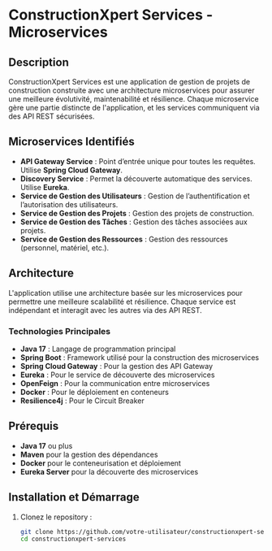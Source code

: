 # ConstructionXpert Services - Microservices

## Description
ConstructionXpert Services est une application de gestion de projets de construction construite avec une architecture microservices pour assurer une meilleure évolutivité, maintenabilité et résilience. Chaque microservice gère une partie distincte de l'application, et les services communiquent via des API REST sécurisées.

## Microservices Identifiés
- **API Gateway Service** : Point d’entrée unique pour toutes les requêtes. Utilise **Spring Cloud Gateway**.
- **Discovery Service** : Permet la découverte automatique des services. Utilise **Eureka**.
- **Service de Gestion des Utilisateurs** : Gestion de l’authentification et l’autorisation des utilisateurs.
- **Service de Gestion des Projets** : Gestion des projets de construction.
- **Service de Gestion des Tâches** : Gestion des tâches associées aux projets.
- **Service de Gestion des Ressources** : Gestion des ressources (personnel, matériel, etc.).

## Architecture
L'application utilise une architecture basée sur les microservices pour permettre une meilleure scalabilité et résilience. Chaque service est indépendant et interagit avec les autres via des API REST.

### Technologies Principales
- **Java 17** : Langage de programmation principal
- **Spring Boot** : Framework utilisé pour la construction des microservices
- **Spring Cloud Gateway** : Pour la gestion des API Gateway
- **Eureka** : Pour le service de découverte des microservices
- **OpenFeign** : Pour la communication entre microservices
- **Docker** : Pour le déploiement en conteneurs
- **Resilience4j** : Pour le Circuit Breaker

## Prérequis
- **Java 17** ou plus
- **Maven** pour la gestion des dépendances
- **Docker** pour le conteneurisation et déploiement
- **Eureka Server** pour la découverte des microservices

## Installation et Démarrage
1. Clonez le repository :
   ```bash
   git clone https://github.com/votre-utilisateur/constructionxpert-services.git
   cd constructionxpert-services
